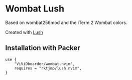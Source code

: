 # Wombat Lush

Based on wombat256mod and the iTerm 2 Wombat colors.

Created with [Lush](http://git.io/lush.nvim)

## Installation with Packer

    use {
        "ViViDboarder/wombat.nvim",
        requires = "rktjmp/lush.nvim",
    }
